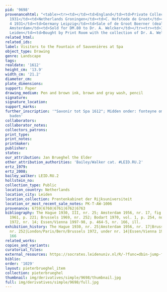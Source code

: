 ```yaml
---
pid: '9698'
provenancehtml: "<table><tr><td></td><td>England</td><td>Private Collection</td></tr><tr><td>Until
  1931</td><td>Netherlands Groningen</td><td>C. Hofstede de Groot</td></tr><tr><td>Nov
  4 1931</td><td>Germany Leipzig</td><td>Sale of de Groot Boerner (dealer)</td></tr><tr><td></td><td>Netherlands
  Amsterdam</td><td>Sold for DM.80 to Dr. A. Welcker</td></tr><tr><td>1957</td><td>Netherlands
  Leiden</td><td>Bought by Print Room with the collection of Dr. A. Welcker</td></tr></table>"
related_html:
related_ids:
label: Visitors to the Fountain of Sauvenières at Spa
object_type: Drawing
genre: Landscape
tags:
realdate: '1612'
height_cm: '13.9'
width_cm: '21.2'
diameter_cm:
plate_dimensions:
support: Paper
drawing_medium: Pen and brown ink, brown and gray wash, pencil
signature:
signature_location:
support_marks:
further_inscription: '"Savonir tot Spa 1612"; Midden onder: fonteyne om doogen te
  baden'
collaborators:
collaborator_notes:
collectors_patrons:
print_type:
print_notes:
printmaker:
publisher:
states:
our_attribution: Jan Brueghel the Elder
other_attribution_authorities: 'Bailey/Walker cat. #LEID.RU.2'
ertz_1979:
ertz_2008:
bailey_walker: LEID.RU.2
hollstein_no:
collection_type: Public
location_country: Netherlands
location_city: Leiden
location_collection: Prentenkabinet der Rijksuniversiteit
location_or_most_recent_sale_notes: PK-T-AW-1006
provenance: 6759|6760|6761|6762|6763
bibliography: The Hague 1930, III, nr. 25; Amsterdam 1956, nr. 17, fig. 8; Winner
  1961, p. 221; Brussels 1969, nr. 252; Bodart 1970, vol. 1, p. 254, note 3; London/Paris/Bern/Brussels
  1972, nr. 14; Essen/Vienna 1997-98, p. 464-5, nr. 166, ill.
exhibition_history: The Hague 1930, nr. 25|Amsterdam 1956, nr. 17|Brussels 1969, under
  nr. 252|London/Paris/Bern/Brussels 1972, under nr. 14|Essen/Vienna 1997-98, nr.
  166
related_works:
copies_and_variants:
curatorial_files:
external_resources: https://socrates.leidenuniv.nl/R/-?func=dbin-jump-full&object_id=2713727
biblio:
order: '1029'
layout: pieterbrueghel_item
collection: pieterbrueghel
thumbnail: img/derivatives/simple/9698/thumbnail.jpg
full: img/derivatives/simple/9698/full.jpg
---
```

